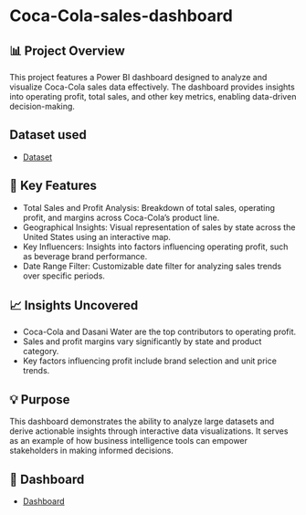 # Coca-Cola-sales-dashboard
## 📊 Project Overview
This project features a Power BI dashboard designed to analyze and visualize Coca-Cola sales data effectively. The dashboard provides insights into operating profit, total sales, and other key metrics, enabling data-driven decision-making.

## Dataset used
- <a href="Power BI Dataset vF.xlsx">Dataset</a>

## 🚀 Key Features
* Total Sales and Profit Analysis: Breakdown of total sales, operating profit, and margins across Coca-Cola’s product line.
* Geographical Insights: Visual representation of sales by state across the United States using an interactive map.
* Key Influencers: Insights into factors influencing operating profit, such as beverage brand performance.
* Date Range Filter: Customizable date filter for analyzing sales trends over specific periods.

## 📈 Insights Uncovered
* Coca-Cola and Dasani Water are the top contributors to operating profit.
* Sales and profit margins vary significantly by state and product category.
* Key factors influencing profit include brand selection and unit price trends.

## 💡 Purpose
This dashboard demonstrates the ability to analyze large datasets and derive actionable insights through interactive data visualizations. It serves as an example of how business intelligence tools can empower stakeholders in making informed decisions.

## 🔗 Dashboard
- <a href="dashboard.png">Dashboard</a>

  
